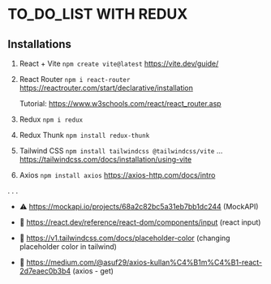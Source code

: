 # TO_DO_LIST WITH REDUX

## Installations
1) React + Vite
    `npm create vite@latest`
    https://vite.dev/guide/

2) React Router
    `npm i react-router`
    https://reactrouter.com/start/declarative/installation

    Tutorial: https://www.w3schools.com/react/react_router.asp

3) Redux
    `npm i redux`

4) Redux Thunk
    `npm install redux-thunk`

5) Tailwind CSS
    `npm install tailwindcss @tailwindcss/vite` ...
    https://tailwindcss.com/docs/installation/using-vite

6) Axios
    `npm install axios`
    https://axios-http.com/docs/intro


.
.
.


* ⚠️ https://mockapi.io/projects/68a2c82bc5a31eb7bb1dc244 (MockAPI)



* 📍 https://react.dev/reference/react-dom/components/input (react input)
* 📍 https://v1.tailwindcss.com/docs/placeholder-color (changing placeholder color in tailwind)
* 📍 https://medium.com/@asuf29/axios-kullan%C4%B1m%C4%B1-react-2d7eaec0b3b4 (axios - get)